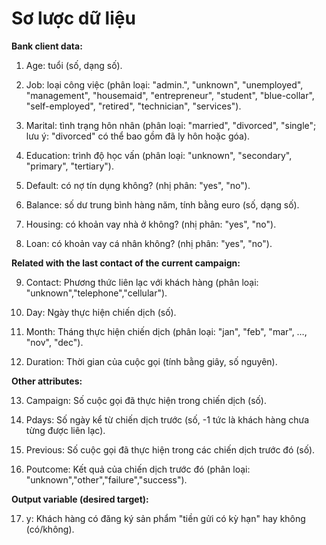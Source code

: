 # Sơ lược dữ liệu
**Bank client data:**
1. Age: tuổi (số, dạng số).

2. Job: loại công việc (phân loại: "admin.", "unknown", "unemployed", "management", "housemaid", "entrepreneur", "student", "blue-collar", "self-employed", "retired", "technician", "services").

3. Marital: tình trạng hôn nhân (phân loại: "married", "divorced", "single"; lưu ý: "divorced" có thể bao gồm đã ly hôn hoặc góa).

4. Education: trình độ học vấn (phân loại: "unknown", "secondary", "primary", "tertiary").

5. Default: có nợ tín dụng không? (nhị phân: "yes", "no").

6. Balance: số dư trung bình hàng năm, tính bằng euro (số, dạng số).

7. Housing: có khoản vay nhà ở không? (nhị phân: "yes", "no").

8. Loan: có khoản vay cá nhân không? (nhị phân: "yes", "no").

**Related with the last contact of the current campaign:**

9. Contact: Phương thức liên lạc với khách hàng (phân loại: "unknown","telephone","cellular").

10. Day: Ngày thực hiện chiến dịch (số).

11. Month: Tháng thực hiện chiến dịch (phân loại: "jan", "feb", "mar", …, "nov", "dec").

12. Duration: Thời gian của cuộc gọi (tính bằng giây, số nguyên).

**Other attributes:**

13. Campaign: Số cuộc gọi đã thực hiện trong chiến dịch (số).

14. Pdays: Số ngày kể từ chiến dịch trước (số, -1 tức là khách hàng chưa từng được liên lạc).

15. Previous: Số cuộc gọi đã thực hiện trong các chiến dịch trước đó (số).

16. Poutcome: Kết quả của chiến dịch trước đó (phân loại: "unknown","other","failure","success").

**Output variable (desired target):**

17. y: Khách hàng có đăng ký sản phẩm "tiền gửi có kỳ hạn" hay không (có/không).
